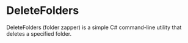 # DeleteFolders
DeleteFolders (folder zapper) is a simple C# command-line utility that deletes a specified folder.

